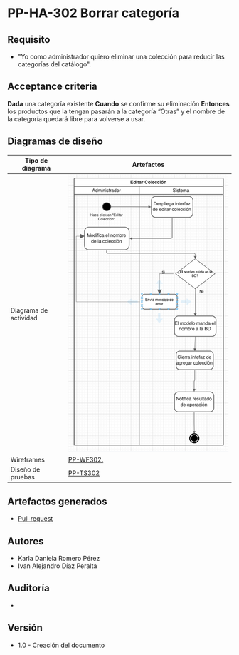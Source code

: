 # PP-HA-302 Borrar categoría

## Requisito

- "Yo como administrador quiero eliminar una colección para reducir las categorías del catálogo".

## Acceptance criteria

**Dada** una categoría existente
**Cuando** se confirme su eliminación
**Entonces** los productos que la tengan pasarán a la categoría “Otras” y el nombre de la categoría quedará libre para volverse a usar.

## Diagramas de diseño

| Tipo de diagrama      | Artefactos                                                                                                                                                                                                         |
| --------------------- | ------------------------------------------------------------------------------------------------------------------------------------------------------------------------------------------------------------------ |
| Diagrama de actividad | ![Solution Chart](../../assets/PP-DG302.png 'Delete category chart')                                                                                                                                               |
| Wireframes            | [PP-WF302.](https://www.figma.com/file/MiuSV67DUVkzMeMKJeAhP0/Untitled?node-id=0%3A1)                                                                                                                              |
| Diseño de pruebas     | [PP-TS302](https://taro-depto-ti.atlassian.net/wiki/spaces/FC/pages/589845/FRAPPE-302+Yo+como+administrador+quiero+eliminar+una+colecci+n+para+reducir+las+categor+as+del+cat+logo#Dise%C3%B1o-de-pruebas-backend) |

## Artefactos generados

- <a href="https://github.com/Taro-IT/frappe/pull/25">Pull request</a>

## Autores

- Karla Daniela Romero Pérez
- Ivan Alejandro Díaz Peralta

## Auditoría

-

## Versión

- 1.0 - Creación del documento
